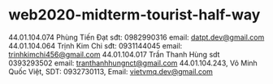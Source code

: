 # web2020-midterm-tourist-half-way
44.01.104.074 Phùng Tiến Đạt sđt: 0982990316 email: datpt.dev@gmail.com
44.01.104.064 Trịnh Kim Chi sđt: 0931144045 email: trinhkimchi456@gmail.com
44.01.104.017 Trần Thanh Hùng sdt 0393293502 email: tranthanhhungnct@gmail.com
44.01.104.243, Võ Minh Quốc Việt, SDT: 0932730113, Email: vietvmq.dev@gmail.com
